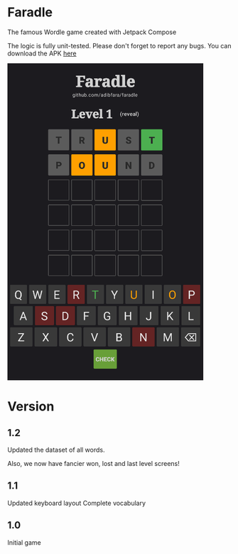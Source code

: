 # Faradle

The famous Wordle game created with Jetpack Compose

The logic is fully unit-tested. Please don't forget to report any bugs. You can download the
APK [here](https://github.com/adibfara/Faradle/raw/main/app/release/faradle.apk)

![Picture](https://github.com/adibfara/Faradle/raw/main/screenshot.PNG)

# Version

1.2
---
Updated the dataset of all words.

Also, we now have fancier won, lost and last level screens!


1.1
---
Updated keyboard layout Complete vocabulary

1.0
---
Initial game